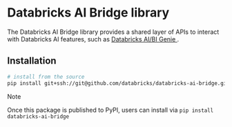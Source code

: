 # Databricks AI Bridge library

The Databricks AI Bridge library provides a shared layer of APIs to interact with Databricks AI features, such as [Databricks AI/BI Genie ](https://www.databricks.com/product/ai-bi/genie).

## Installation

```sh
# install from the source
pip install git+ssh://git@github.com/databricks/databricks-ai-bridge.git
```

> [!NOTE]
> Once this package is published to PyPI, users can install via `pip install databricks-ai-bridge`

